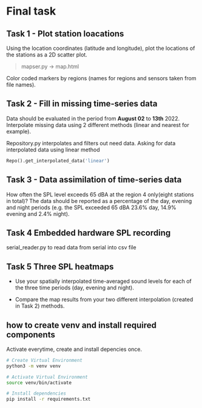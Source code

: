 # Final task

## Task 1 - Plot station loacations

Using the location coordinates (latitude and longitude), plot the locations of the stations as a 2D scatter plot.

> mapser.py -> map.html

Color coded markers by regions (names for regions and sensors taken from file names).

## Task 2 - Fill in missing time-series data

Data should be evaluated in the period from **August 02** to **13th** 2022.
Interpolate missing data using 2 different methods (linear and nearest for example).

Repository.py interpolates and filters out need data.
Asking for data interpolated data using linear method

```python
Repo().get_interpolated_data('linear') 
```

## Task 3 - Data assimilation of time-series data

How often the SPL level exceeds 65 dBA at the region 4 only(eight stations in total)? The data should be reported as a percentage of the day, evening and night periods (e.g. the SPL exceeded 65 dBA 23.6% day, 14.9% evening and 2.4% night).

## Task 4 Embedded hardware SPL recording

serial_reader.py to read data from serial into csv file

## Task 5 Three SPL heatmaps

- Use your spatially interpolated time-averaged sound levels for each of the three time periods (day, evening and night).

- Compare the map results from your two different interpolation (created in Task 2) methods.

## how to create venv and install required components

Activate everytime, create and install depencies once.

```bash
# Create Virtual Environment
python3 -m venv venv

# Activate Virtual Environment
source venv/bin/activate

# Install dependencies
pip install -r requirements.txt
```
